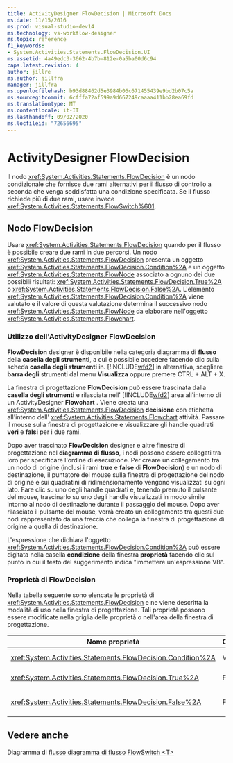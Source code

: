 ```yaml
---
title: ActivityDesigner FlowDecision | Microsoft Docs
ms.date: 11/15/2016
ms.prod: visual-studio-dev14
ms.technology: vs-workflow-designer
ms.topic: reference
f1_keywords:
- System.Activities.Statements.FlowDecision.UI
ms.assetid: 4a49edc3-3662-4b7b-812e-0a5ba00d6c94
caps.latest.revision: 4
author: jillre
ms.author: jillfra
manager: jillfra
ms.openlocfilehash: b93d88462d5e3984b06c671455439e9bd2b07c5a
ms.sourcegitcommit: 6cfffa72af599a9d667249caaaa411bb28ea69fd
ms.translationtype: MT
ms.contentlocale: it-IT
ms.lasthandoff: 09/02/2020
ms.locfileid: "72656695"
---
```

# <a name="flowdecision-activity-designer"></a>ActivityDesigner FlowDecision
Il nodo <xref:System.Activities.Statements.FlowDecision> è un nodo condizionale che fornisce due rami alternativi per il flusso di controllo a seconda che venga soddisfatta una condizione specificata. Se il flusso richiede più di due rami, usare invece <xref:System.Activities.Statements.FlowSwitch%601>.

## <a name="the-flowdecision-node"></a>Nodo FlowDecision
 Usare <xref:System.Activities.Statements.FlowDecision> quando per il flusso è possibile creare due rami in due percorsi. Un nodo <xref:System.Activities.Statements.FlowDecision> presenta un oggetto <xref:System.Activities.Statements.FlowDecision.Condition%2A> e un oggetto <xref:System.Activities.Statements.FlowNode> associato a ognuno dei due possibili risultati: <xref:System.Activities.Statements.FlowDecision.True%2A> o <xref:System.Activities.Statements.FlowDecision.False%2A>. L'elemento <xref:System.Activities.Statements.FlowDecision.Condition%2A> viene valutato e il valore di questa valutazione determina il successivo nodo <xref:System.Activities.Statements.FlowNode> da elaborare nell'oggetto <xref:System.Activities.Statements.Flowchart>.

### <a name="using-the-flowdecision-designer"></a>Utilizzo dell'ActivityDesigner FlowDecision
 **FlowDecision** designer è disponibile nella categoria diagramma di **flusso** della **casella degli strumenti**, a cui è possibile accedere facendo clic sulla scheda **casella degli strumenti** in. [!INCLUDE[wfd2](../includes/wfd2-md.md)] in alternativa, scegliere **barra degli** strumenti dal menu **Visualizza** oppure premere CTRL + ALT + X.

 La finestra di progettazione **FlowDecision** può essere trascinata dalla **casella degli strumenti** e rilasciata nell' [!INCLUDE[wfd2](../includes/wfd2-md.md)] area all'interno di un ActivityDesigner **Flowchart** . Viene creata una <xref:System.Activities.Statements.FlowDecision> **decisione** con etichetta all'interno dell' <xref:System.Activities.Statements.Flowchart> attività. Passare il mouse sulla finestra di progettazione e visualizzare gli handle quadrati **veri** e **falsi** per i due rami.

 Dopo aver trascinato **FlowDecision** designer e altre finestre di progettazione nel **diagramma di flusso**, i nodi possono essere collegati tra loro per specificare l'ordine di esecuzione. Per creare un collegamento tra un nodo di origine (inclusi i rami **true** e **false** di **FlowDecision**) e un nodo di destinazione, il puntatore del mouse sulla finestra di progettazione del nodo di origine e sui quadratini di ridimensionamento vengono visualizzati su ogni lato. Fare clic su uno degli handle quadrati e, tenendo premuto il pulsante del mouse, trascinarlo su uno degli handle visualizzati in modo simile intorno al nodo di destinazione durante il passaggio del mouse. Dopo aver rilasciato il pulsante del mouse, verrà creato un collegamento tra questi due nodi rappresentato da una freccia che collega la finestra di progettazione di origine a quella di destinazione.

 L'espressione che dichiara l'oggetto <xref:System.Activities.Statements.FlowDecision.Condition%2A> può essere digitata nella casella **condizione** della finestra **proprietà** facendo clic sul punto in cui il testo del suggerimento indica "immettere un'espressione VB".

### <a name="the-flowdecision-properties"></a>Proprietà di FlowDecision
 Nella tabella seguente sono elencate le proprietà di <xref:System.Activities.Statements.FlowDecision> e ne viene descritta la modalità di uso nella finestra di progettazione. Tali proprietà possono essere modificate nella griglia delle proprietà o nell'area della finestra di progettazione.

|Nome proprietà|Obbligatoria|Utilizzo|
|-------------------|--------------|-----------|
|<xref:System.Activities.Statements.FlowDecision.Condition%2A>|Vero|Condizione che determina il percorso seguito dal controllo di flusso.|
|<xref:System.Activities.Statements.FlowDecision.True%2A>|Falso|Percorso seguito dal controllo di flusso se viene soddisfatta <xref:System.Activities.Statements.FlowDecision.Condition%2A>.|
|<xref:System.Activities.Statements.FlowDecision.False%2A>|Falso|Percorso seguito dal controllo di flusso se non viene soddisfatta <xref:System.Activities.Statements.FlowDecision.Condition%2A>.|

## <a name="see-also"></a>Vedere anche
 Diagramma di [flusso](../workflow-designer/flowchart-activity-designer.md) [diagramma di flusso](../workflow-designer/flowchart-activity-designers.md) [FlowSwitch \<T> ](../workflow-designer/flowswitch-t-activity-designer.md)